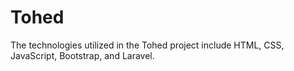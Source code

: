 # Tohed
The technologies utilized in the Tohed project include HTML, CSS, JavaScript, Bootstrap, and Laravel.
